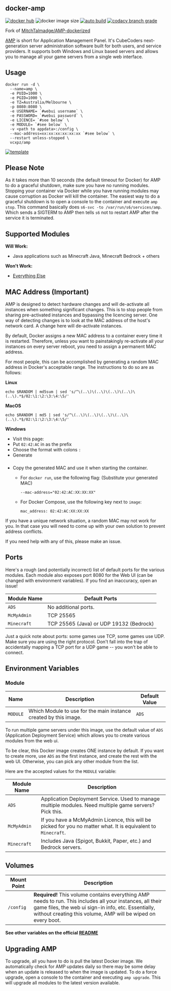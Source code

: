 ## docker-amp

[![docker hub](https://img.shields.io/badge/docker_hub-link-blue?style=for-the-badge&logo=docker)](https://hub.docker.com/r/vcxpz/amp) ![docker image size](https://img.shields.io/docker/image-size/vcxpz/amp?style=for-the-badge&logo=docker) [![auto build](https://img.shields.io/badge/docker_builds-automated-blue?style=for-the-badge&logo=docker?color=d1aa67)](https://github.com/hydazz/docker-amp/actions?query=workflow%3A"Auto+Builder+CI") [![codacy branch grade](https://img.shields.io/codacy/grade/b5ce6e0b1d3742bca4b1a41ac4ab7068/main?style=for-the-badge&logo=codacy)](https://app.codacy.com/gh/hydazz/docker-amp)

Fork of [MitchTalmadge/AMP-dockerized](https://github.com/MitchTalmadge/AMP-dockerized/)

[AMP](https://cubecoders.com/AMP) is short for Application Management Panel. It's CubeCoders next-generation server administration software built for both users, and service providers. It supports both Windows and Linux based servers and allows you to manage all your game servers from a single web interface.

## Usage

    docker run -d \
      --name=amp \
      -e PUID=1000 \
      -e PGID=1000 \
      -e TZ=Australia/Melbourne \
      -p 8080:8080 \
      -e USERNAME= `#webui username` \
      -e PASSWORD= `#webui password` \
      -e LICENCE= `#see below` \
      -e MODULE= `#see below` \
      -v <path to appdata>:/config \
      --mac-address=xx:xx:xx:xx:xx:xx `#see below` \
      --restart unless-stopped \
      vcxpz/amp

[![template](https://img.shields.io/badge/unraid_template-ff8c2f?style=for-the-badge&logo=docker?color=d1aa67)](https://github.com/hydazz/docker-templates/blob/main/hydaz/amp.xml)

## Please Note

As it takes more than 10 seconds (the default timeout for Docker) for AMP to do a graceful shutdown, make sure you have no running modules. Stopping your container via Docker while you have running modules may cause corruption as Docker will kill the container. The easiest way to do a graceful shutdown is to open a console to the container and execute `amp stop`. This command basically does `s6-svc -to /var/run/s6/services/amp`. Which sends a SIGTERM to AMP then tells `s6` not to restart AMP after the service it is terminated.

## Supported Modules

**Will Work:**

-   Java applications such as Minecraft Java, Minecraft Bedrock + others

**Won't Work:**

-   [Everything Else](https://github.com/CubeCoders/AMP/wiki/Supported-Applications-Compatibility)

## MAC Address (Important)

AMP is designed to detect hardware changes and will de-activate all instances when something significant changes.
This is to stop people from sharing pre-activated instances and bypassing the licencing server. One way of detecting
changes is to look at the MAC address of the host's network card. A change here will de-activate instances.

By default, Docker assigns a new MAC address to a container every time it is restarted. Therefore, unless you want to
painstakingly re-activate all your instances on every server reboot, you need to assign a permanent MAC address.

For most people, this can be accomplished by generating a random MAC address in Docker's acceptable range.
The instructions to do so are as follows:

**Linux**

    echo $RANDOM | md5sum | sed 's/^\(..\)\(..\)\(..\)\(..\)\(..\).*$/02:\1:\2:\3:\4:\5/'

**MacOS**

    echo $RANDOM | md5 | sed 's/^\(..\)\(..\)\(..\)\(..\)\(..\).*$/02:\1:\2:\3:\4:\5/'

**Windows**

-   Visit this page:
-   Put `02:42:AC` in as the prefix
-   Choose the format with colons `:`
-   Generate

###

-   Copy the generated MAC and use it when starting the container.

    -   For `docker run`, use the following flag: (Substitute your generated MAC)

        `--mac-address="02:42:AC:XX:XX:XX"`

    -   For Docker Compose, use the following key next to `image`:

        `mac_address: 02:42:AC:XX:XX:XX`

If you have a unique network situation, a random MAC may not work for you. In that case you will need to come up with your own solution to prevent address conflicts.

If you need help with any of this, please make an issue.

## Ports

Here's a rough (and potentially incorrect) list of default ports for the various modules. Each module also exposes port 8080 for the Web UI (can be changed with environment variables). If you find an inaccuracy, open an issue!

| Module Name | Default Ports                           |
| ----------- | --------------------------------------- |
| `ADS`       | No additional ports.                    |
| `McMyAdmin` | TCP 25565                               |
| `Minecraft` | TCP 25565 (Java) or UDP 19132 (Bedrock) |

Just a quick note about ports: some games use TCP, some games use UDP. Make sure you are using the right protocol. Don't fall into the trap of accidentally mapping a TCP port for a UDP game -- you won't be able to connect.

## Environment Variables

### Module

| Name     | Description                                                      | Default Value |
| -------- | ---------------------------------------------------------------- | ------------- |
| `MODULE` | Which Module to use for the main instance created by this image. | `ADS`         |

To run multiple game servers under this image, use the default value of `ADS` (Application Deployment Service) which allows you to create various modules from the web ui.

To be clear, this Docker image creates ONE instance by default. If you want to create more, use `ADS` as the first
  instance, and create the rest with the web UI. Otherwise, you can pick any other module from the list.

Here are the accepted values for the `MODULE` variable:

| Module Name | Description                                                                                                   |
| ----------- | ------------------------------------------------------------------------------------------------------------- |
| `ADS`       | Application Deployment Service. Used to manage multiple modules. Need multiple game servers? Pick this.       |
| `McMyAdmin` | If you have a McMyAdmin Licence, this will be picked for you no matter what. It is equivalent to `Minecraft`. |
| `Minecraft` | Includes Java (Spigot, Bukkit, Paper, etc.) and Bedrock servers.                                              |

## Volumes

| Mount Point | Description                                                                                                                                                                                                                       |
| ----------- | --------------------------------------------------------------------------------------------------------------------------------------------------------------------------------------------------------------------------------- |
| `/config`   | **Required!** This volume contains everything AMP needs to run. This includes all your instances, all their game files, the web ui sign-in info, etc. Essentially, without creating this volume, AMP will be wiped on every boot. |

**See other variables on the official [README](https://github.com/MitchTalmadge/AMP-dockerized/)**

## Upgrading AMP

To upgrade, all you have to do is pull the latest Docker image. We automatically check for AMP updates daily so there may be some delay when an update is released to when the image is updated. To do a force upgrade, open a console to the container and executing `amp upgrade`. This will upgrade all modules to the latest version available.
